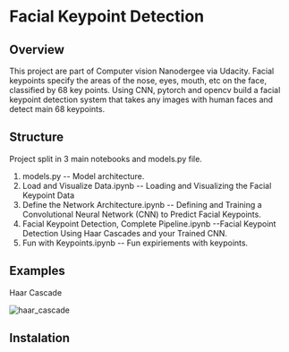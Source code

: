 # Facial Keypoint Detection

## Overview
This project are part of Computer vision Nanodergee via Udacity. Facial keypoints  specify the areas of the nose, eyes, mouth, etc on the face, classified by 68 key points. Using CNN, pytorch and opencv build a facial keypoint detection system that takes any images with human faces and detect main 68 keypoints.

## Structure

Project split in 3 main notebooks and models.py file.

1) models.py -- Model architecture.
2) Load and Visualize Data.ipynb -- Loading and Visualizing the Facial Keypoint Data
3) Define the Network Architecture.ipynb -- Defining and Training a Convolutional Neural Network (CNN) to Predict Facial Keypoints.
4) Facial Keypoint Detection, Complete Pipeline.ipynb --Facial Keypoint Detection Using Haar Cascades and your Trained CNN.
5) Fun with Keypoints.ipynb -- Fun expiriements with keypoints.

## Examples

Haar Cascade

![haar_cascade](https://github.com/DeividasMat/facial_keypoint_detection/images/haar_cascade_ex.png)

## Instalation


